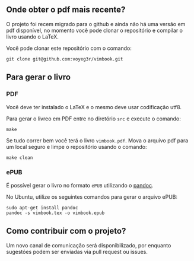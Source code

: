 ## Onde obter o pdf mais recente?

O projeto foi recem migrado para o github e ainda não há uma versão em pdf disponível, no momento você pode clonar o repositório e compilar o livro usando o LaTeX.

Você pode clonar este repositório com o comando:

```
git clone git@github.com:voyeg3r/vimbook.git
```

## Para gerar o livro

### PDF

Você deve ter instalado o LaTeX e o mesmo deve usar codificação utf8.

Para gerar o livreo em PDF entre no diretório `src` e execute o comando:

```
make
```

Se tudo correr bem você terá o livro `vimbook.pdf`. Mova o arquivo pdf para um local seguro e limpe o repositório usando o comando:

```
make clean
```

### ePUB

É possível gerar o livro no formato `ePUB` utilizando o [pandoc](http://pandoc.org/).

No Ubuntu, utilize os seguintes comandos para gerar o arquivo ePUB:

```
sudo apt-get install pandoc
pandoc -s vimbook.tex -o vimbook.epub
```

## Como contribuir com o projeto?

Um novo canal de comunicação será disponibilizado, por enquanto sugestóes podem ser enviadas via pull request ou issues.
